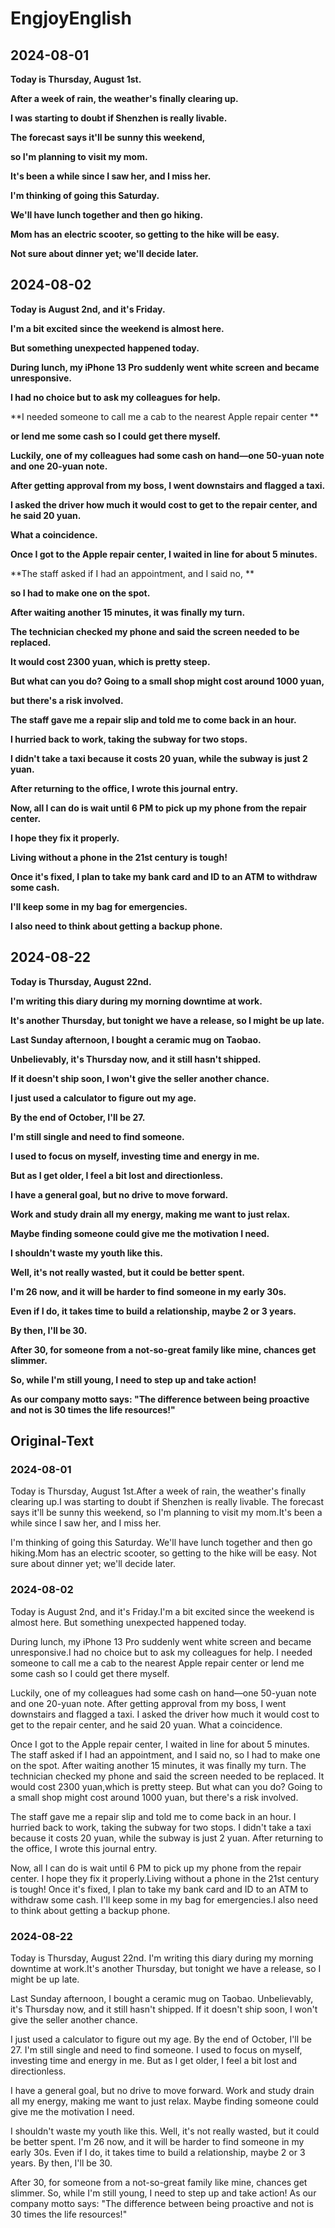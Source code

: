 # EngjoyEnglish

## 2024-08-01

**Today is Thursday, August 1st.**




**After a week of rain, the weather's finally clearing up.**




**I was starting to doubt if Shenzhen is really livable.**



**The forecast says it'll be sunny this weekend,**



**so I'm planning to visit my mom.**



**It's been a while since I saw her, and I miss her.**



**I'm thinking of going this Saturday.**



**We'll have lunch together and then go hiking.**



**Mom has an electric scooter, so getting to the hike will be easy.**



**Not sure about dinner yet; we'll decide later.**



## 2024-08-02

**Today is August 2nd, and it's Friday.**



**I'm a bit excited since the weekend is almost here.**



**But something unexpected happened today.**



**During lunch, my iPhone 13 Pro suddenly went white screen and became unresponsive.**



**I had no choice but to ask my colleagues for help.**



**I needed someone to call me a cab to the nearest Apple repair center **



**or lend me some cash so I could get there myself.**



**Luckily, one of my colleagues had some cash on hand—one 50-yuan note and one 20-yuan note.**



**After getting approval from my boss, I went downstairs and flagged a taxi.**



**I asked the driver how much it would cost to get to the repair center, and he said 20 yuan.**



**What a coincidence.**



**Once I got to the Apple repair center, I waited in line for about 5 minutes.**



**The staff asked if I had an appointment, and I said no, **



**so I had to make one on the spot.**



**After waiting another 15 minutes, it was finally my turn.**



**The technician checked my phone and said the screen needed to be replaced.**



**It would cost 2300 yuan, which is pretty steep.**



**But what can you do? Going to a small shop might cost around 1000 yuan,**



**but there's a risk involved.**



**The staff gave me a repair slip and told me to come back in an hour.**



**I hurried back to work, taking the subway for two stops.**



**I didn't take a taxi because it costs 20 yuan, while the subway is just 2 yuan.**



**After returning to the office, I wrote this journal entry.**



**Now, all I can do is wait until 6 PM to pick up my phone from the repair center.**



**I hope they fix it properly.**




**Living without a phone in the 21st century is tough!**



**Once it's fixed, I plan to take my bank card and ID to an ATM to withdraw some cash.**



**I'll keep some in my bag for emergencies.**



**I also need to think about getting a backup phone.**



## 2024-08-22

**Today is Thursday, August 22nd.**



**I'm writing this diary during my morning downtime at work.**



**It's another Thursday, but tonight we have a release, so I might be up late.**



**Last Sunday afternoon, I bought a ceramic mug on Taobao.**



**Unbelievably, it's Thursday now, and it still hasn't shipped.**



**If it doesn't ship soon, I won't give the seller another chance.**




**I just used a calculator to figure out my age.**



**By the end of October, I'll be 27.**



**I'm still single and need to find someone.**



**I used to focus on myself, investing time and energy in me.**



**But as I get older, I feel a bit lost and directionless.**



**I have a general goal, but no drive to move forward.**



**Work and study drain all my energy, making me want to just relax.**



**Maybe finding someone could give me the motivation I need.**



**I shouldn't waste my youth like this.**



**Well, it's not really wasted, but it could be better spent.**



**I'm 26 now, and it will be harder to find someone in my early 30s.**



**Even if I do, it takes time to build a relationship, maybe 2 or 3 years.**



**By then, I'll be 30.**



**After 30, for someone from a not-so-great family like mine, chances get slimmer.**



**So, while I'm still young, I need to step up and take action!**



**As our company motto says: "The difference between being proactive and not is 30 times the life resources!"**



## Original-Text

### 2024-08-01

Today is Thursday, August 1st.After a week of rain, the weather's finally clearing up.I was starting to doubt if Shenzhen is really livable. The forecast says it'll be sunny this weekend, so I'm planning to visit my mom.It's been a while since I saw her, and I miss her. 

I'm thinking of going this Saturday. We'll have lunch together and then go hiking.Mom has an electric scooter, so getting to the hike will be easy. Not sure about dinner yet; we'll decide later.

### 2024-08-02

Today is August 2nd, and it's Friday.I'm a bit excited since the weekend is almost here. But something unexpected happened today.

During lunch, my iPhone 13 Pro suddenly went white screen and became unresponsive.I had no choice but to ask my colleagues for help. I needed someone to call me a cab to the nearest Apple repair center or lend me some cash so I could get there myself.

Luckily, one of my colleagues had some cash on hand—one 50-yuan note and one 20-yuan note. After getting approval from my boss, I went downstairs and flagged a taxi. I asked the driver how much it would cost to get to the repair center, and he said 20 yuan. What a coincidence.

Once I got to the Apple repair center, I waited in line for about 5 minutes. The staff asked if I had an appointment, and I said no, so I had to make one on the spot. After waiting another 15 minutes, it was finally my turn. The technician checked my phone and said the screen needed to be replaced. It would cost 2300 yuan,which is pretty steep. But what can you do? Going to a small shop might cost around 1000 yuan, but there's a risk involved.

The staff gave me a repair slip and told me to come back in an hour. I hurried back to work, taking the subway for two stops. I didn't take a taxi because it costs 20 yuan, while the subway is just 2 yuan. After returning to the office, I wrote this journal entry.

Now, all I can do is wait until 6 PM to pick up my phone from the repair center. I hope they fix it properly.Living without a phone in the 21st century is tough! Once it's fixed, I plan to take my bank card and ID to an ATM to withdraw some cash. I'll keep some in my bag for emergencies.I also need to think about getting a backup phone.

### 2024-08-22

Today is Thursday, August 22nd. I'm writing this diary during my morning downtime at work.It's another Thursday, but tonight we have a release, so I might be up late.

Last Sunday afternoon, I bought a ceramic mug on Taobao. Unbelievably, it's Thursday now, and it still hasn't shipped. If it doesn't ship soon, I won't give the seller another chance.

I just used a calculator to figure out my age. By the end of October, I'll be 27. I'm still single and need to find someone. I used to focus on myself, investing time and energy in me. But as I get older, I feel a bit lost and directionless. 

I have a general goal, but no drive to move forward. Work and study drain all my energy, making me want to just relax. Maybe finding someone could give me the motivation I need.

I shouldn't waste my youth like this. Well, it's not really wasted, but it could be better spent. I'm 26 now, and it will be harder to find someone in my early 30s. Even if I do, it takes time to build a relationship, maybe 2 or 3 years. By then, I'll be 30. 

After 30, for someone from a not-so-great family like mine, chances get slimmer. So, while I'm still young, I need to step up and take action! As our company motto says: "The difference between being proactive and not is 30 times the life resources!"